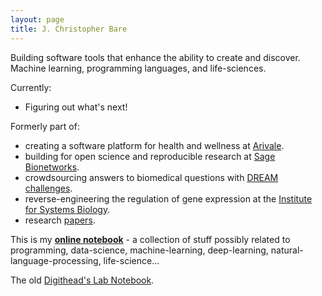 ```yaml
---
layout: page
title: J. Christopher Bare
---
```


Building software tools that enhance the ability to create and discover. Machine learning, programming languages, and life-sciences.

Currently:
* Figuring out what's next!

Formerly part of:
* creating a software platform for health and wellness at [Arivale][1].
* building for open science and reproducible research at [Sage Bionetworks][2].
* crowdsourcing answers to biomedical questions with [DREAM challenges][3].
* reverse-engineering the regulation of gene expression at the [Institute for Systems Biology][4].
* research [papers][5].

This is my **[online notebook][7]** - a collection of stuff possibly related to programming, data-science, machine-learning, deep-learning, natural-language-processing, life-science...

The old [Digithead's Lab Notebook][6].

[1]: https://arivale.com/ "Arivale"
[2]: http://sagebase.org/ "Sage Bionetworks"
[3]: http://dreamchallenges.org/
[4]: https://www.systemsbiology.org/ "Institute for Systems Biology"
[5]: https://scholar.google.com/citations?hl=en&user=EEZ5DLgAAAAJ&view_op=list_works&sortby=pubdate "Publications on Google Scholar"
[6]: https://digitheadslabnotebook.blogspot.com/ "Digithead's Lab Notebook"
[7]: /notebook.html
